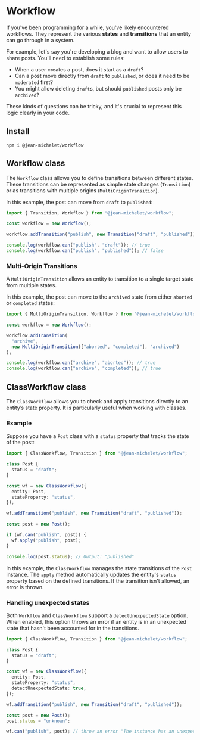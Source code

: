 # Workflow

If you've been programming for a while, you've likely encountered workflows. They represent the various **states** and **transitions** that an entity can go through in a system.

For example, let's say you're developing a blog and want to allow users to share posts. You'll need to establish some rules:

- When a user creates a post, does it start as a `draft`?
- Can a post move directly from `draft` to `published`, or does it need to be `moderated` first?
- You might allow deleting `draft`s, but should `published` posts only be `archived`?

These kinds of questions can be tricky, and it's crucial to represent this logic clearly in your code.

## Install
```
npm i @jean-michelet/workflow
```

## Workflow class

The `Workflow` class allows you to define transitions between different states. These transitions can be represented as simple state changes (`Transition`) or as transitions with multiple origins (`MultiOriginTransition`).

In this example, the post can move from `draft` to `published`:

```ts
import { Transition, Workflow } from "@jean-michelet/workflow";

const workflow = new Workflow();

workflow.addTransition("publish", new Transition("draft", "published"));

console.log(workflow.can("publish", "draft")); // true
console.log(workflow.can("publish", "published")); // false
```

### Multi-Origin Transitions

A `MultiOriginTransition` allows an entity to transition to a single target state from multiple states.

In this example, the post can move to the `archived` state from either `aborted` or `completed` states:

```ts
import { MultiOriginTransition, Workflow } from "@jean-michelet/workflow";

const workflow = new Workflow();

workflow.addTransition(
  "archive",
  new MultiOriginTransition(["aborted", "completed"], "archived")
);

console.log(workflow.can("archive", "aborted")); // true
console.log(workflow.can("archive", "completed")); // true
```

## ClassWorkflow class

The `ClassWorkflow` allows you to check and apply transitions directly to an entity’s state property. It is particularly useful when working with classes.

### Example

Suppose you have a `Post` class with a `status` property that tracks the state of the post:

```ts
import { ClassWorkflow, Transition } from "@jean-michelet/workflow";

class Post {
  status = "draft";
}

const wf = new ClassWorkflow({
  entity: Post,
  stateProperty: "status",
});

wf.addTransition("publish", new Transition("draft", "published"));

const post = new Post();

if (wf.can("publish", post)) {
  wf.apply("publish", post);
}

console.log(post.status); // Output: "published"
```

In this example, the `ClassWorkflow` manages the state transitions of the `Post` instance. The `apply` method automatically updates the entity's `status` property based on the defined transitions. If the transition isn't allowed, an error is thrown.

### Handling unexpected states

Both `Workflow` and `ClassWorkflow` support a `detectUnexpectedState` option. When enabled, this option throws an error if an entity is in an unexpected state that hasn't been accounted for in the transitions.

```ts
import { ClassWorkflow, Transition } from "@jean-michelet/workflow";

class Post {
  status = "draft";
}

const wf = new ClassWorkflow({
  entity: Post,
  stateProperty: "status",
  detectUnexpectedState: true,
});

wf.addTransition("publish", new Transition("draft", "published"));

const post = new Post();
post.status = "unknown";

wf.can("publish", post); // throw an error "The instance has an unexpected state 'unknown'"
```
